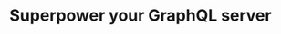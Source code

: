 ---
layout: home
title: Superpower your GraphQL server
postsHeading: Latest from our blog
archiveButtonText: See all blog entries
metaDesc: Welcome to the GraphQL by PoP site
socialImage: /assets/graphql-by-pop-logo.jpg
readMoreText: Read more
excerptLength: 90
---